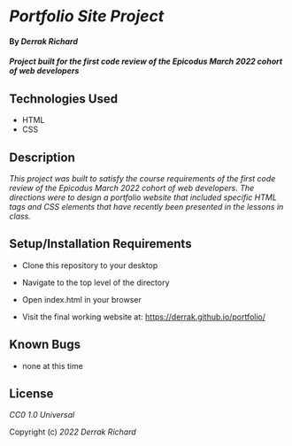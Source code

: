 # _Portfolio Site Project_

#### By _Derrak Richard_

#### _Project built for the first code review of the Epicodus March 2022 cohort of web developers_

## Technologies Used

* HTML
* CSS


## Description

_This project was built to satisfy the course requirements of the first code review of the Epicodus March 2022 cohort of web developers.
The directions were to design a portfolio website that included specific HTML tags and CSS elements that have recently been presented in the lessons in class._



## Setup/Installation Requirements
* Clone this repository to your desktop
* Navigate to the top level of the directory
* Open index.html in your browser

* Visit the final working website at: https://derrak.github.io/portfolio/

## Known Bugs

* none at this time

## License

_CC0 1.0 Universal_

Copyright (c) _2022_ _Derrak Richard_